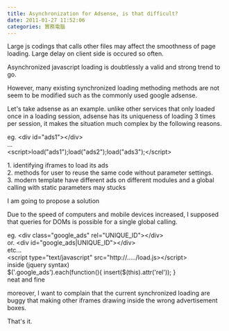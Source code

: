```yaml
---
title: Asynchronization for Adsense, is that difficult?
date: 2011-01-27 11:52:06
categories: 實務電腦
---
```


Large js codings that calls other files may affect the smoothness of page loading. Large delay on client side is occured so often.

Asynchronized javascript loading is doubtlessly a valid and strong trend to go.

However, many existing synchronized loading methoding methods are not seem to be modified such as the commonly used google adsense.

Let's take adsense as an example. unlike other services that only loaded once in a loading session, adsense has its uniqueness of loading 3 times per session, it makes the situation much complex by the following reasons.

eg. &lt;div id="ads1"&gt;&lt;/div&gt;  
...  
&lt;script&gt;load("ads1");load("ads2");load("ads3");&lt;/script&gt;

1\. identifying iframes to load its ads  
2\. methods for user to reuse the same code without parameter settings.  
3\. modern template have different ads on different modules and a global calling with static parameters may stucks

I am going to propose a solution

Due to the speed of computers and mobile devices increased, I supposed that queries for DOMs is possible for a single global calling.

eg. &lt;div class="google\_ads" rel="UNIQUE\_ID"&gt;&lt;/div&gt;  
or. &lt;div id="google\_ads|UNIQUE\_ID"&gt;&lt;/div&gt;  
etc...  
&lt;script type="text/javascript" src="http://...../load.js&gt;&lt;/script&gt;  
inside (jquery syntax)  
$('.google\_ads').each(function(){ insert($(this).attr('rel')); }  
neat and fine

moreover, I want to complain that the current synchronized loading are buggy that making other iframes drawing inside the wrong advertisement boxes.

That's it.